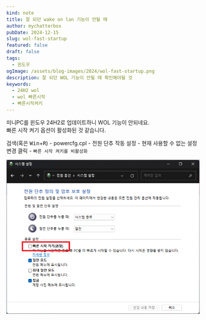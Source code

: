 ```yaml
---
kind: note
title: 잘 되던 wake on lan 기능이 안될 때
author: mychatterbox
pubDate: 2024-12-15
slug: wol-fast-startup
featured: false
draft: false
tags:
  - 윈도우
ogImage: /assets/blog-images/2024/wol-fast-startup.png
description: 잘 되던 WOL 기능이 안될 때 확인해야될 것
keywords:
  - 24H2 wol
  - wol 빠른시작
  - 빠른시작켜키
---
```


미니PC를 윈도우 24H2로 업데이트하니 WOL 기능이 안되네요.  
빠른 시작 켜기 옵션이 활성화된 것 같습니다.  

검색(혹은 <kbd>Win</kbd>+<kbd>R</kbd>) - powercfg.cpl - 전원 단추 작동 설정 - 현재 사용할 수 없는 설정 변경 클릭 - `빠른 시작 켜키를 비활성화`  

![빠른시작켜기](../../assets/blog-images/2024/wol-fast-startup.png)